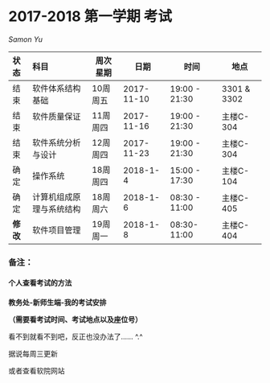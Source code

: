 # 2017-2018 第一学期 考试

*Samon Yu*

| 状态   | 科目           | 周次星期   | 日期         | 时间   | 地点   |
| :--- | :----------- | ------ | ---------- | ---- | ---- |
| 结束 | 软件体系结构基础     | 10周 周五 | 2017-11-10 | 19:00 - 21:30   |3301 & 3302|
| 结束 | 软件质量保证       | 11周 周四 | 2017-11-16 | 19:00 - 21:30   |主楼C-304   |
| 结束 | 软件系统分析与设计    | 12周 周四 | 2017-11-23 |  19:00 - 21:30   |主楼C-304  |
|确定| 操作系统  | 18周 周四|2018-1-4|15:00 - 17:30   |主楼C-104|
|确定| 计算机组成原理与系统结构|18周 周六 |2018-1-6|08:30 - 11:00|主楼C-405|
|**修改**| 软件项目管理|19周 周一|2018-1-8|08:30-11:00|主楼C-404|



### 备注：

#### 个人查看考试的方法

**教务处-新师生端-我的考试安排**

**（需要看考试时间、考试地点以及座位号）**

看不到就看不到吧，反正也没办法了…… ^.^

据说每周三更新

或者查看软院网站
